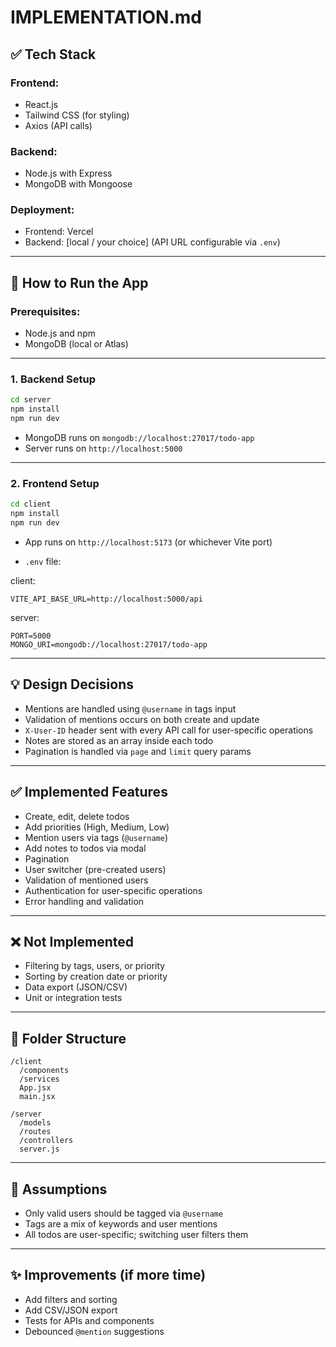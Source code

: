 # IMPLEMENTATION.md

## ✅ Tech Stack

### Frontend:

- React.js
- Tailwind CSS (for styling)
- Axios (API calls)

### Backend:

- Node.js with Express
- MongoDB with Mongoose

### Deployment:

- Frontend: Vercel
- Backend: [local / your choice] (API URL configurable via `.env`)

---

## 🚀 How to Run the App

### Prerequisites:

- Node.js and npm
- MongoDB (local or Atlas)

---

### 1. Backend Setup

```bash
cd server
npm install
npm run dev
```

- MongoDB runs on `mongodb://localhost:27017/todo-app`
- Server runs on `http://localhost:5000`

---

### 2. Frontend Setup

```bash
cd client
npm install
npm run dev
```

- App runs on `http://localhost:5173` (or whichever Vite port)

- `.env` file:

client:

```env
VITE_API_BASE_URL=http://localhost:5000/api
```

server:

```env
PORT=5000
MONGO_URI=mongodb://localhost:27017/todo-app
```

---

## 💡 Design Decisions

- Mentions are handled using `@username` in tags input
- Validation of mentions occurs on both create and update
- `X-User-ID` header sent with every API call for user-specific operations
- Notes are stored as an array inside each todo
- Pagination is handled via `page` and `limit` query params

---

## ✅ Implemented Features

- Create, edit, delete todos
- Add priorities (High, Medium, Low)
- Mention users via tags (`@username`)
- Add notes to todos via modal
- Pagination
- User switcher (pre-created users)
- Validation of mentioned users
- Authentication for user-specific operations
- Error handling and validation

---

## ❌ Not Implemented

- Filtering by tags, users, or priority
- Sorting by creation date or priority
- Data export (JSON/CSV)
- Unit or integration tests

---

## 📂 Folder Structure

```
/client
  /components
  /services
  App.jsx
  main.jsx

/server
  /models
  /routes
  /controllers
  server.js
```

---

## 📝 Assumptions

- Only valid users should be tagged via `@username`
- Tags are a mix of keywords and user mentions
- All todos are user-specific; switching user filters them

---

## ✨ Improvements (if more time)

- Add filters and sorting
- Add CSV/JSON export
- Tests for APIs and components
- Debounced `@mention` suggestions
